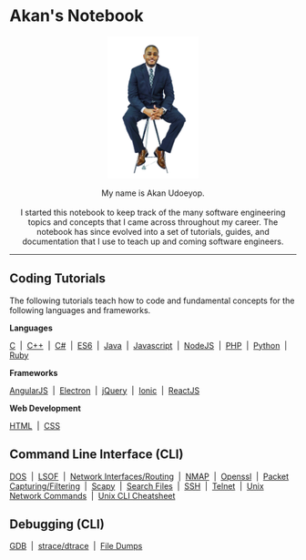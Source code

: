 
# Akan's Notebook

<p align="center">

  <img src="assets/akan.png" alt="drawing" height="250"/>

</p>

<p align="center">
  My name is Akan Udoeyop.
  <br/><br/>I started this notebook to keep track of the many software engineering topics and concepts that I came across throughout my career. The notebook has since evolved into a set of tutorials, guides, and documentation that I use to teach up and coming software engineers.
 
</p>

-----

## Coding Tutorials



The following tutorials teach how to code and fundamental concepts for the following languages and frameworks.

**Languages**

[C](modules/coding/languages/c) &nbsp;|&nbsp;
[C++](modules/coding/languages/c++) &nbsp;|&nbsp;
[C#](modules/coding/languages/c#) &nbsp;|&nbsp;
[ES6](modules/coding/languages/es6) &nbsp;|&nbsp;
[Java](modules/coding/languages/java) &nbsp;|&nbsp;
[Javascript](modules/coding/languages/javascript) &nbsp;|&nbsp;
[NodeJS](modules/coding/languages/nodejs) &nbsp;|&nbsp;
[PHP](modules/coding/languages/php) &nbsp;|&nbsp;
[Python](modules/coding/languages/python) &nbsp;|&nbsp;
[Ruby](modules/coding/languages/ruby)

</p>

**Frameworks**

[AngularJS](modules/coding/languages/angularjs) &nbsp;|&nbsp;
[Electron](modules/coding/languages/electron) &nbsp;|&nbsp;
[jQuery](modules/coding/languages/jquery) &nbsp;|&nbsp;
[Ionic](modules/coding/languages/ionic) &nbsp;|&nbsp;
[ReactJS](modules/coding/languages/reactjs)

**Web Development**

[HTML](modules/coding/languages/html) &nbsp;|&nbsp;
[CSS](modules/coding/languages/css)


## Command Line Interface (CLI)

[DOS](modules/cli/dos_cheatcheet.md) &nbsp;|&nbsp;
[LSOF](modules/cli/lsof.md) &nbsp;|&nbsp;
[Network Interfaces/Routing](modules/cli/nmap.md) &nbsp;|&nbsp;
[NMAP](modules/cli/nmap.md) &nbsp;|&nbsp;
[Openssl](modules/cli/openssl.md) &nbsp;|&nbsp;
[Packet Capturing/Filtering](modules/cli/packet_capture_filtering.md) &nbsp;|&nbsp;
[Scapy](modules/cli/scapy.md) &nbsp;|&nbsp;
[Search Files](modules/cli/search_files.md) &nbsp;|&nbsp;
[SSH](modules/cli/ssh.md) &nbsp;|&nbsp;
[Telnet](modules/cli/telnet.md) &nbsp;|&nbsp;
[Unix Network Commands](modules/cli/unix_network_commands.md) &nbsp;|&nbsp;
[Unix CLI Cheatsheet](modules/cli/unix_cli_cheatsheet.md) &nbsp;

## Debugging (CLI)

[GDB](modules/debugging/gdb.md) &nbsp;|&nbsp;
[strace/dtrace](modules/debugging/debugging.md) &nbsp;|&nbsp;
[File Dumps](modules/debugging/file_dumps.md) &nbsp;

